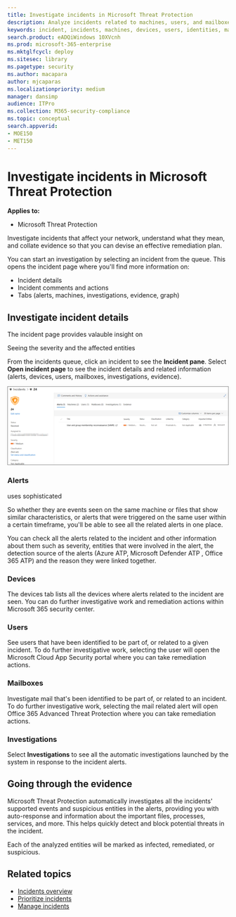 ```yaml
---
title: Investigate incidents in Microsoft Threat Protection
description: Analyze incidents related to machines, users, and mailboxes.
keywords: incident, incidents, machines, devices, users, identities, mail, email, mailbox, investigation, graph, evidence
search.product: eADQiWindows 10XVcnh
ms.prod: microsoft-365-enterprise
ms.mktglfcycl: deploy
ms.sitesec: library
ms.pagetype: security
ms.author: macapara
author: mjcaparas
ms.localizationpriority: medium
manager: dansimp
audience: ITPro
ms.collection: M365-security-compliance 
ms.topic: conceptual
search.appverid: 
- MOE150
- MET150
---
```


# Investigate incidents in Microsoft Threat Protection

**Applies to:**
- Microsoft Threat Protection


Investigate incidents that affect your network, understand what they mean, and collate evidence so that you can devise an effective remediation plan. 

You can start an investigation by selecting an incident from the queue. This opens the incident page where you'll find more information on:
- Incident details
- Incident comments and actions
- Tabs (alerts, machines, investigations, evidence, graph)

## Investigate incident details 
The incident page provides valauble insight on 

Seeing the severity and the affected entities 



From the incidents queue, click an incident to see the **Incident pane**. Select **Open incident page** to see the incident details and related information (alerts, devices, users, mailboxes, investigations, evidence).

![Image of incident details](../images/indicent-details.png)


### Alerts





uses sophisticated  

So whether they are events seen on the same machine or files that show similar characteristics, or alerts that were triggered on the same user within a certain timeframe, you'll be able to see all the related alerts in one place.


You can check all the alerts related to the incident and other information about them such as severity, entities that were involved in the alert, the detection source of the alerts (Azure ATP, Microsoft Defender ATP , Office  365 ATP) and the reason they were linked together. 

### Devices 
The devices tab lists all the devices where alerts related to the incident are seen. You can do further investigative work and remediation actions within Microsoft 365 security center.

### Users
See users that have been identified to be part of, or related to a given incident. To do further investigative work, selecting the user will open the Microsoft Cloud App Security portal where you can take remediation actions.


### Mailboxes
Investigate mail that's been identified to be part of, or related to an incident. To do further investigative work, selecting the mail related alert will open Office 365 Advanced Threat Protection where you can take remediation actions.

### Investigations
Select **Investigations** to see all the automatic investigations launched by the system in response to the incident alerts.


## Going through the evidence
Microsoft Threat Protection automatically investigates all the incidents' supported events and suspicious entities in the alerts, providing you with auto-response and information about the important files, processes, services, and more. This helps quickly detect and block potential threats in the incident. 

Each of the analyzed entities will be marked as infected, remediated, or suspicious. 



## Related topics
- [Incidents overview](incidents-overview.md)
- [Prioritize incidents](incident-queue.md)
- [Manage incidents](manage-incidents.md)